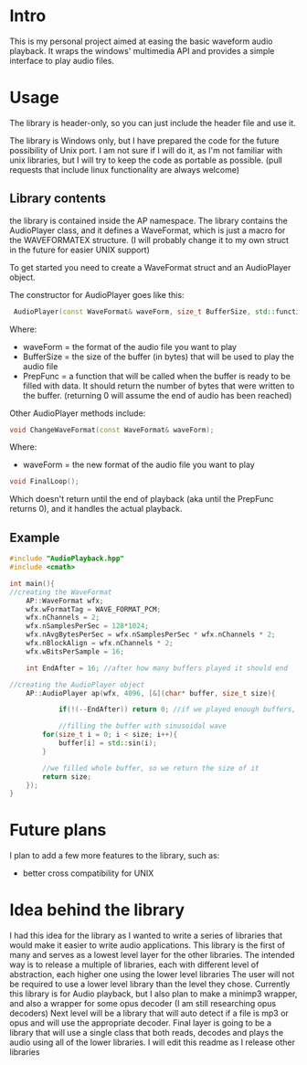 # Intro
This is my personal project aimed at easing the basic waveform audio playback. 
It wraps the windows' multimedia API and provides a simple interface to play audio files.
# Usage
The library is header-only, so you can just include the header file and use it.

The library is Windows only, but I have prepared the code for the future possibility of Unix port. 
I am not sure if I will do it, as I'm not familiar with unix libraries,
but I will try to keep the code as portable as possible. (pull requests that include linux functionality are always welcome)

## Library contents
the library is contained inside the AP namespace.
The library contains the AudioPlayer class, and it defines a WaveFormat, which is just a macro for the WAVEFORMATEX structure. (I will probably change it to my own struct in the future for easier UNIX support)

To get started you need to create a WaveFormat struct and an AudioPlayer object.

The constructor for AudioPlayer goes like this:
```cpp
 AudioPlayer(const WaveFormat& waveForm, size_t BufferSize, std::function<size_t(char*, size_t)> PrepFunc);
```
Where:
- waveForm = the format of the audio file you want to play
- BufferSize = the size of the buffer (in bytes) that will be used to play the audio file
- PrepFunc = a function that will be called when the buffer is ready to be filled with data. It should return the number of bytes that were written to the buffer. (returning 0 will assume the end of audio has been reached)

Other AudioPlayer methods include:
```cpp
void ChangeWaveFormat(const WaveFormat& waveForm);
```
Where:
- waveForm = the new format of the audio file you want to play

```cpp
void FinalLoop();
```
Which doesn't return until the end of playback (aka until the PrepFunc returns 0), and it handles the actual playback.

## Example
```cpp
#include "AudioPlayback.hpp"
#include <cmath>

int main(){
//creating the WaveFormat
    AP::WaveFormat wfx;
    wfx.wFormatTag = WAVE_FORMAT_PCM;
    wfx.nChannels = 2;
    wfx.nSamplesPerSec = 128*1024;
    wfx.nAvgBytesPerSec = wfx.nSamplesPerSec * wfx.nChannels * 2;
    wfx.nBlockAlign = wfx.nChannels * 2;
    wfx.wBitsPerSample = 16;

    int EndAfter = 16; //after how many buffers played it should end

//creating the AudioPlayer object
    AP::AudioPlayer ap(wfx, 4096, [&](char* buffer, size_t size){

    		if(!(--EndAfter)) return 0; //if we played enough buffers, we return 0

    		//filling the buffer with sinusoidal wave
		for(size_t i = 0; i < size; i++){
			buffer[i] = std::sin(i);
		}

        //we filled whole buffer, so we return the size of it
        return size;
	});
}
```

# Future plans
I plan to add a few more features to the library, such as:
- better cross compatibility for UNIX

# Idea behind the library
I had this idea for the library as I wanted to write a series of libraries that would make it easier to write audio applications.
This library is the first of many and serves as a lowest level layer for the other libraries.
The intended way is to release a multiple of libraries, each with different level of abstraction, each higher one using the lower level libraries
The user will not be required to use a lower level library than the level they chose.
Currently this library is for Audio playback, but I also plan to make a minimp3 wrapper, and also a wrapper for some opus decoder (I am still researching opus decoders)
Next level will be a library that will auto detect if a file is mp3 or opus and will use the appropriate decoder.
Final layer is going to be a library that will use a single class that both reads, decodes and plays the audio using all of the lower libraries.
I will edit this readme as I release other libraries

